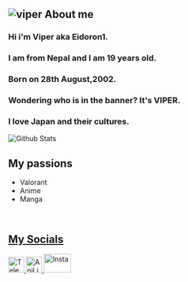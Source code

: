 ![viper](https://imgur.com/4Ihc2AG.png)
About me
---
### Hi i'm Viper aka Eidoron1. 
### I am from Nepal and I am 19 years old.
### Born on 28th August,2002. 
### Wondering who is in the banner? It's VIPER.
### I love Japan and their cultures.

![Github Stats](https://github-readme-stats.vercel.app/api?username=Eidoron1&bg_color=000&show_icons=true&count_private=true&hide_border=true&text_color=0eff13&title_color=ff0000&icon_color=61dafb&include_all_commits=true) 

My passions
---
* Valorant 
* Anime
* Manga

<br />
<a href="https://aralroca.us8.list-manage.com/subscribe/post?u=29d99171aa3f671bde658475a&id=9f1a0b31e3">
  <table align="right">
      <tr>
          
My Socials
---
<a href="https://t.me/Eidoron1"><img alt="Telegram" title="Telegram" height="32" width="32" src="https://upload.wikimedia.org/wikipedia/commons/thumb/8/82/Telegram_logo.svg/600px-Telegram_logo.svg.png"></a>
<a href="https://anilist.co/user/Eidoron/animelist"><img alt="AniList" title="AniList" height="32" width="32" src="https://imgur.com/rmLsSku.png"></a>
<a href="https://www.instagram.com/ashutosh_chettri_/"><img alt="Insta" title="Insta" height="38" width="55" src="https://imgur.com/nYHy23h.png"></a>

